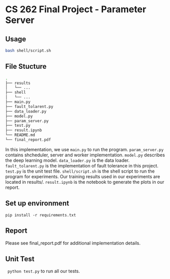 # CS 262 Final Project - Parameter Server

## Usage

```bash
bash shell/script.sh
```

## File Stucture

```bash
.
├── results
│   └── ...
├── shell
│   └── ...
├── main.py
├── fault_tolarent.py
├── data_loader.py
├── model.py
├── param_server.py
├── test.py
├── result.ipynb
└── README.md
└── final_report.pdf
```

In this implementation, we use `main.py` to run the program. `param_server.py` contains shcheduler, server and worker implementation. `model.py` describes the deep learning model. `data_loader.py` is the data loader. `fault_tolarent.py` is the implementation of fault tolerance in this project. `test.py` is the unit test file. `shell/script.sh` is the shell script to run the program for experiments. Our training results used in our experiments are located in results/. `result.ipynb` is the notebook to generate the plots in our report.

## Set up environment
```pip install -r requirements.txt```

## Report 
Please see final_report.pdf for additional implementation details. 

## Unit Test
``` python test.py``` to run all our tests. 

